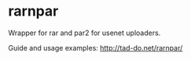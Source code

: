 rarnpar
=======

Wrapper for rar and par2 for usenet uploaders.

Guide and usage examples: http://tad-do.net/rarnpar/
